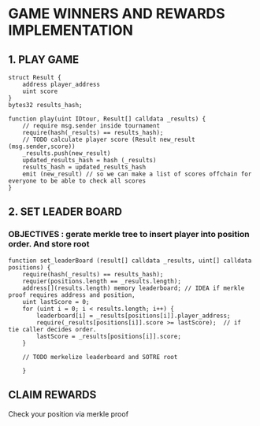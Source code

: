 # GAME WINNERS AND REWARDS IMPLEMENTATION

## 1. PLAY GAME

```solidity
struct Result {
    address player_address
    uint score
}
bytes32 results_hash;

function play(uint IDtour, Result[] calldata _results) {
    // require msg.sender inside tournament
    require(hash(_results) == results_hash);
    // TODO calculate player score (Result new_result (msg.sender,score))
    _results.push(new_result)
    updated_results_hash = hash (_results) 
    results_hash = updated_results_hash
    emit (new_result) // so we can make a list of scores offchain for everyone to be able to check all scores
}

```

## 2.  SET LEADER BOARD

### OBJECTIVES : gerate merkle tree to insert player into position order. And store root
```solidity
function set_leaderBoard (result[] calldata _results, uint[] calldata positions) {
    require(hash(_results) == results_hash);
    requier(positions.length == _results.length);
    address[](results.length) memory leaderboard; // IDEA if merkle proof requires address and position, 
    uint lastScore = 0;
    for (uint i = 0; i < results.length; i++) {
        leaderboard[i] = _results[positions[i]].player_address;
        require(_results[positions[i]].score >= lastScore);  // if  tie caller decides order.
        lastScore = _results[positions[i]].score;
    }

    // TODO merkelize leaderboard and SOTRE root 

    }

```

##  CLAIM REWARDS

Check your position via merkle proof




